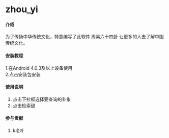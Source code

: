 # zhou_yi

#### 介绍
为了传扬中华传统文化，特意编写了此软件
周易六十四卦
让更多的人去了解中国传统文化。

#### 安装教程

1.在Android 4.0.3及以上设备使用  
2.点击安装包安装  

#### 使用说明

1.  点击下拉框选择要查询的卦象
2.  点击检索键

#### 参与贡献

1. k老叶



